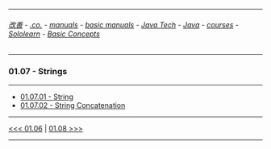 
---

###### [改善](https://github.com/ttltrk/0C/blob/master/README.MD) - [.co.](https://github.com/ttltrk/PRG/blob/master/CODING.MD) - [manuals](https://github.com/ttltrk/PRG/blob/master/MAN.MD) - [basic manuals](https://github.com/ttltrk/PRG/blob/master/MANUALS.MD) - [Java Tech](https://github.com/ttltrk/PRG/blob/master/JAVA/DOC/JT/JT.MD) - [Java](https://github.com/ttltrk/PRG/blob/master/JAVA/DOC/OJM/OJM.MD) - [courses](https://github.com/ttltrk/PRG/blob/master/JAVA/DOC/CM/JT.MD) - [Sololearn](https://github.com/ttltrk/PRG/blob/master/JAVA/DOC/SL/SL.MD) - [Basic Concepts](https://github.com/ttltrk/PRG/blob/master/JAVA/DOC/SL/01/01.MD)

---

### 01.07 - Strings

---

* [01.07.01 - String](https://github.com/ttltrk/PRG/blob/master/JAVA/DOC/SL/01/0107/010701/010701.MD)
* [01.07.02 - String Concatenation](https://github.com/ttltrk/PRG/blob/master/JAVA/DOC/SL/01/0107/010702/010702.MD)

---

[<<< 01.06](https://github.com/ttltrk/PRG/blob/master/JAVA/DOC/SL/01/0106/0106.MD) |
[01.08 >>>](https://github.com/ttltrk/PRG/blob/master/JAVA/DOC/SL/01/0108/0108.MD)

---
